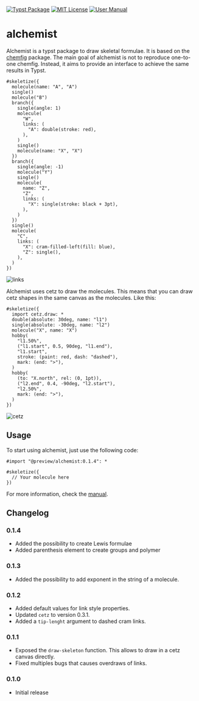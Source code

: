 [![Typst Package](https://img.shields.io/badge/dynamic/toml?url=https%3A%2F%2Fraw.githubusercontent.com%2FTypsium%2Falchemist%2Fmaster%2Ftypst.toml&query=%24.package.version&prefix=v&logo=typst&label=package&color=239DAD)](https://typst.app/universe/package/alchemist)
[![MIT License](https://img.shields.io/badge/license-MIT-blue)](https://github.com/Typsium/alchemist/blob/master/LICENSE)
[![User Manual](https://img.shields.io/badge/manual-.pdf-purple)](https://raw.githubusercontent.com/Robotechnic/alchemist/master/doc/manual.pdf)

# alchemist

Alchemist is a typst package to draw skeletal formulae. It is based on the [chemfig](https://ctan.org/pkg/chemfig) package. The main goal of alchemist is not to reproduce one-to-one chemfig. Instead, it aims to provide an interface to achieve the same results in Typst.

<!--EXAMPLE(links)-->
````typ
#skeletize({
  molecule(name: "A", "A")
  single()
  molecule("B")
  branch({
    single(angle: 1)
    molecule(
      "W",
      links: (
        "A": double(stroke: red),
      ),
    )
    single()
    molecule(name: "X", "X")
  })
  branch({
    single(angle: -1)
    molecule("Y")
    single()
    molecule(
      name: "Z",
      "Z",
      links: (
        "X": single(stroke: black + 3pt),
      ),
    )
  })
  single()
  molecule(
    "C",
    links: (
      "X": cram-filled-left(fill: blue),
      "Z": single(),
    ),
  )
})
````
![links](https://raw.githubusercontent.com/Robotechnic/alchemist/master/tests/README-graphic1/ref/1.png)

Alchemist uses cetz to draw the molecules. This means that you can draw cetz shapes in the same canvas as the molecules. Like this:

<!--EXAMPLE(cetz)-->
````typ
#skeletize({
  import cetz.draw: *
  double(absolute: 30deg, name: "l1")
  single(absolute: -30deg, name: "l2")
  molecule("X", name: "X")
  hobby(
    "l1.50%",
    ("l1.start", 0.5, 90deg, "l1.end"),
    "l1.start",
    stroke: (paint: red, dash: "dashed"),
    mark: (end: ">"),
  )
  hobby(
    (to: "X.north", rel: (0, 1pt)),
    ("l2.end", 0.4, -90deg, "l2.start"),
    "l2.50%",
    mark: (end: ">"),
  )
})
````
![cetz](https://raw.githubusercontent.com/Robotechnic/alchemist/master/tests/README-graphic2/ref/1.png)

## Usage

To start using alchemist, just use the following code:

```typ
#import "@preview/alchemist:0.1.4": *

#skeletize({
  // Your molecule here
})
```

For more information, check the [manual](https://raw.githubusercontent.com/Robotechnic/alchemist/master/doc/manual.pdf).

## Changelog

### 0.1.4

- Added the possibility to create Lewis formulae
- Added parenthesis element to create groups and polymer

### 0.1.3

- Added the possibility to add exponent in the string of a molecule.

### 0.1.2

- Added default values for link style properties.
- Updated `cetz` to version 0.3.1.
- Added a `tip-lenght` argument to dashed cram links.

### 0.1.1

- Exposed the `draw-skeleton` function. This allows to draw in a cetz canvas directly.
- Fixed multiples bugs that causes overdraws of links.

### 0.1.0

- Initial release
